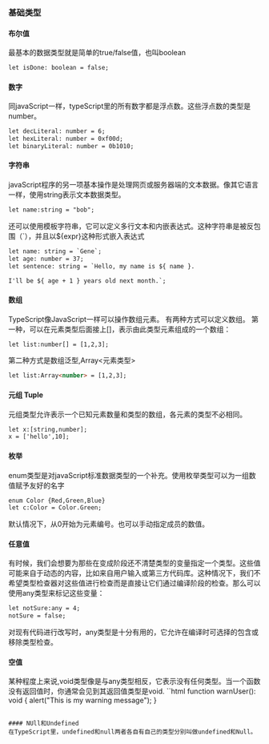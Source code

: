 ### 基础类型

#### 布尔值
最基本的数据类型就是简单的true/false值，也叫boolean
```html
let isDone: boolean = false;
```

#### 数字
同javaScript一样，typeScript里的所有数字都是浮点数。这些浮点数的类型是number。
```html
let decLiteral: number = 6;
let hexLiteral: number = 0xf00d;
let binaryLiteral: number = 0b1010;
```

#### 字符串
javaScript程序的另一项基本操作是处理网页或服务器端的文本数据。像其它语言一样，使用string表示文本数据类型。
```html
let name:string = "bob";
```

还可以使用模板字符串，它可以定义多行文本和内嵌表达式。这种字符串是被反包围（`），并且以${expr}这种形式嵌入表达式
```html
let name: string = `Gene`;
let age: number = 37;
let sentence: string = `Hello, my name is ${ name }.

I'll be ${ age + 1 } years old next month.`;
```

#### 数组
TypeScript像JavaScript一样可以操作数组元素。 有两种方式可以定义数组。 第一种，可以在元素类型后面接上[]，表示由此类型元素组成的一个数组：
```html
let list:number[] = [1,2,3];
```
第二种方式是数组泛型,Array<元素类型>
```html
let list:Array<number> = [1,2,3];
```

#### 元组 Tuple
元组类型允许表示一个已知元素数量和类型的数组，各元素的类型不必相同。
```html
let x:[string,number];
x = ['hello',10];
```

#### 枚举
enum类型是对javaScript标准数据类型的一个补充。使用枚举类型可以为一组数值赋予友好的名字
```html
enum Color {Red,Green,Blue}
let c:Color = Color.Green;
```
默认情况下，从0开始为元素编号。也可以手动指定成员的数值。

#### 任意值
有时候，我们会想要为那些在变成阶段还不清楚类型的变量指定一个类型。这些值可能来自于动态的内容，比如来自用户输入或第三方代码库。这种情况下，我们不希望类型检查器对这些值进行检查而是直接让它们通过编译阶段的检查。那么可以使用any类型来标记这些变量：

```html
let notSure:any = 4;
notSure = false;
```
对现有代码进行改写时，any类型是十分有用的，它允许在编译时可选择的包含或移除类型检查。

#### 空值
某种程度上来说,void类型像是与any类型相反，它表示没有任何类型。当一个函数没有返回值时，你通常会见到其返回值类型是void.
``html
function warnUser(): void {
    alert("This is my warning message");
}
```

#### NUll和Undefined
在TypeScript里，undefined和null两者各自有自己的类型分别叫做undefined和Null。
